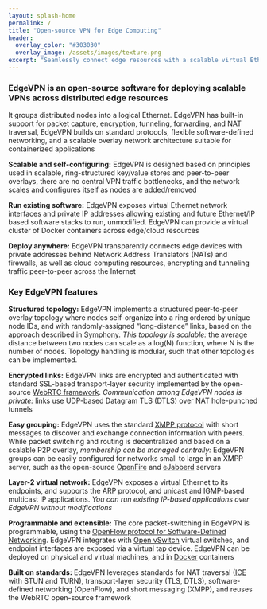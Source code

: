 ```yaml
---
layout: splash-home
permalink: /
title: "Open-source VPN for Edge Computing"
header:
  overlay_color: "#303030"
  overlay_image: /assets/images/texture.png
excerpt: "Seamlessly connect edge resources with a scalable virtual Ethernet"  
---
```


### EdgeVPN is an open-source software for deploying scalable VPNs across distributed edge resources 

It groups distributed nodes into a logical Ethernet. EdgeVPN has built-in support for packet capture, encryption, tunneling, forwarding, and NAT traversal, EdgeVPN builds on standard protocols, flexible software-defined networking, and a scalable overlay network architecture suitable for containerized applications



**Scalable and self-configuring:** EdgeVPN is designed based on principles used in scalable, ring-structured key/value stores and peer-to-peer overlays, there are no central VPN traffic bottlenecks, and the network scales and configures itself as nodes are added/removed


**Run existing software:** EdgeVPN exposes virtual Ethernet network interfaces and private IP addresses allowing existing and future Ethernet/IP based software stacks to run, unmodified. EdgeVPN can provide a virtual cluster of Docker containers across edge/cloud resources


**Deploy anywhere:** EdgeVPN transparently connects edge devices with private addresses behind Network Address Translators (NATs) and firewalls, as well as cloud computing resources, encrypting and tunneling traffic peer-to-peer across the Internet



### Key EdgeVPN features

**Structured topology:** 
EdgeVPN implements a structured peer-to-peer overlay topology where nodes self-organize into a ring ordered by unique node IDs, and with randomly-assigned “long-distance” links, based on the approach described in [Symphony](http://infolab.stanford.edu/~bawa/Pub/symphony.pdf). *This topology is scalable:* the average distance between two nodes can scale as a log(N) function, where N is the number of nodes. Topology handling is modular, such that other topologies can be implemented.

**Encrypted links:**
EdgeVPN links are encrypted and authenticated with standard SSL-based transport-layer security implemented by the open-source [WebRTC framework](https://webrtc.org/). *Communication among EdgeVPN nodes is private:* links use UDP-based Datagram TLS (DTLS) over NAT hole-punched tunnels

**Easy grouping:**
EdgeVPN uses the standard [XMPP protocol](https://xmpp.org/) with short messages to discover and exchange connection information with peers. While packet switching and routing is decentralized and based on a scalable P2P overlay, *membership can be managed centrally:*  EdgeVPN groups can be easily configured for networks small to large in an XMPP server, such as the open-source [OpenFire](https://www.igniterealtime.org/projects/openfire/) and [eJabberd](https://www.ejabberd.im/) servers

**Layer-2 virtual network:**
EdgeVPN exposes a virtual Ethernet to its endpoints, and supports the ARP protocol, and unicast and IGMP-based multicast IP applications. *You can run existing IP-based applications over EdgeVPN without modifications*

**Programmable and extensible:**
The core packet-switching in EdgeVPN is programmable, using the [OpenFlow protocol for Software-Defined Networking](https://www.opennetworking.org/). EdgeVPN integrates with [Open vSwitch](https://www.openvswitch.org/) virtual switches, and endpoint interfaces are exposed via a virtual tap device. EdgeVPN can be deployed on physical and virtual machines, and in [Docker](https://www.docker.com/) containers

**Built on standards:**
EdgeVPN leverages standards for NAT traversal ([ICE](https://tools.ietf.org/html/rfc5245) with STUN and TURN), transport-layer security (TLS, DTLS), software-defined networking (OpenFlow), and short messaging (XMPP), and reuses the WebRTC open-source framework 
